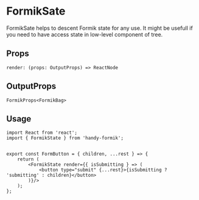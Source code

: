 # FormikSate

FormikSate helps to descent Formik state for any use. It might be usefull if you need to have access state in low-level component of tree.

## Props

`render: (props: OutputProps) => ReactNode`

## OutputProps

`FormikProps<FormikBag>`

## Usage

```
import React from 'react';
import { FormikState } from 'handy-formik';


export const FormButton = { children, ...rest } => {
    return (
        <FormikState render={{ isSubmitting } => (
            <button type="submit" {...rest}>{isSubmitting ? 'submitting' : children}</button>
        )}/>
    );
};
```
